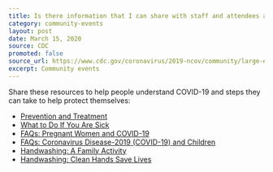 ```yaml
---
title: Is there information that I can share with staff and attendees about COVID-19?
category: community-events
layout: post
date: March 15, 2020
source: CDC
promoted: false
source_url: https://www.cdc.gov/coronavirus/2019-ncov/community/large-events/event-planners-and-attendees-faq.html
excerpt: Community events
---
```


Share these resources to help people understand COVID-19 and steps they can take to help protect themselves:

* <a href="https://www.cdc.gov/coronavirus/2019-ncov/about/prevention-treatment.html"> Prevention and Treatment</a>
* <a href="https://www.cdc.gov/coronavirus/2019-ncov/about/steps-when-sick.html"> What to Do If You Are Sick</a>
* <a href="https://www.cdc.gov/coronavirus/2019-ncov/specific-groups/pregnancy-faq.html"> FAQs: Pregnant Women and COVID-19</a>
* <a href="https://www.cdc.gov/coronavirus/2019-ncov/specific-groups/children-faq.html"> FAQs: Coronavirus Disease-2019 (COVID-19) and Children</a>
* <a href="https://www.cdc.gov/handwashing/handwashing-family.html"> Handwashing: A Family Activity</a> 
* <a href="http://www.cdc.gov/handwashing"> Handwashing: Clean Hands Save Lives</a>